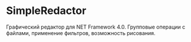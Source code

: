 SimpleRedactor
==============
Графический редактор для NET Framework 4.0. Групповые операции с файлами, применение фильтров, возможность рисования.
